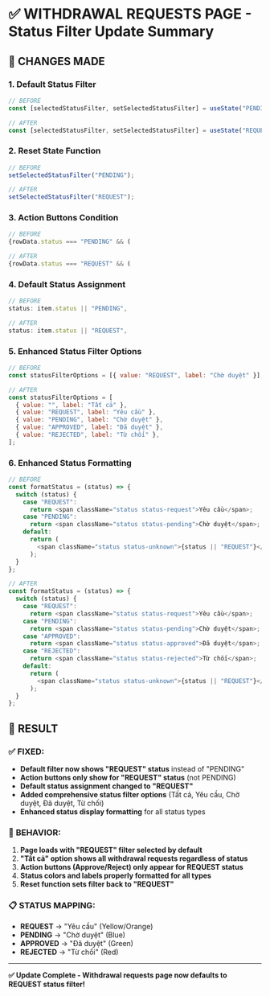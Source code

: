 # ✅ WITHDRAWAL REQUESTS PAGE - Status Filter Update Summary

## 🔄 CHANGES MADE

### 1. **Default Status Filter**

```javascript
// BEFORE
const [selectedStatusFilter, setSelectedStatusFilter] = useState("PENDING");

// AFTER
const [selectedStatusFilter, setSelectedStatusFilter] = useState("REQUEST");
```

### 2. **Reset State Function**

```javascript
// BEFORE
setSelectedStatusFilter("PENDING");

// AFTER
setSelectedStatusFilter("REQUEST");
```

### 3. **Action Buttons Condition**

```javascript
// BEFORE
{rowData.status === "PENDING" && (

// AFTER
{rowData.status === "REQUEST" && (
```

### 4. **Default Status Assignment**

```javascript
// BEFORE
status: item.status || "PENDING",

// AFTER
status: item.status || "REQUEST",
```

### 5. **Enhanced Status Filter Options**

```javascript
// BEFORE
const statusFilterOptions = [{ value: "REQUEST", label: "Chờ duyệt" }];

// AFTER
const statusFilterOptions = [
  { value: "", label: "Tất cả" },
  { value: "REQUEST", label: "Yêu cầu" },
  { value: "PENDING", label: "Chờ duyệt" },
  { value: "APPROVED", label: "Đã duyệt" },
  { value: "REJECTED", label: "Từ chối" },
];
```

### 6. **Enhanced Status Formatting**

```javascript
// BEFORE
const formatStatus = (status) => {
  switch (status) {
    case "REQUEST":
      return <span className="status status-request">Yêu cầu</span>;
    case "PENDING":
      return <span className="status status-pending">Chờ duyệt</span>;
    default:
      return (
        <span className="status status-unknown">{status || "REQUEST"}</span>
      );
  }
};

// AFTER
const formatStatus = (status) => {
  switch (status) {
    case "REQUEST":
      return <span className="status status-request">Yêu cầu</span>;
    case "PENDING":
      return <span className="status status-pending">Chờ duyệt</span>;
    case "APPROVED":
      return <span className="status status-approved">Đã duyệt</span>;
    case "REJECTED":
      return <span className="status status-rejected">Từ chối</span>;
    default:
      return (
        <span className="status status-unknown">{status || "REQUEST"}</span>
      );
  }
};
```

## 🎯 RESULT

### ✅ **FIXED:**

- **Default filter now shows "REQUEST" status** instead of "PENDING"
- **Action buttons only show for "REQUEST" status** (not PENDING)
- **Default status assignment changed to "REQUEST"**
- **Added comprehensive status filter options** (Tất cả, Yêu cầu, Chờ duyệt, Đã duyệt, Từ chối)
- **Enhanced status display formatting** for all status types

### 🔧 **BEHAVIOR:**

1. **Page loads with "REQUEST" filter selected by default**
2. **"Tất cả" option shows all withdrawal requests regardless of status**
3. **Action buttons (Approve/Reject) only appear for REQUEST status**
4. **Status colors and labels properly formatted for all types**
5. **Reset function sets filter back to "REQUEST"**

### 📋 **STATUS MAPPING:**

- **REQUEST** → "Yêu cầu" (Yellow/Orange)
- **PENDING** → "Chờ duyệt" (Blue)
- **APPROVED** → "Đã duyệt" (Green)
- **REJECTED** → "Từ chối" (Red)

---

**✅ Update Complete - Withdrawal requests page now defaults to REQUEST status filter!**
